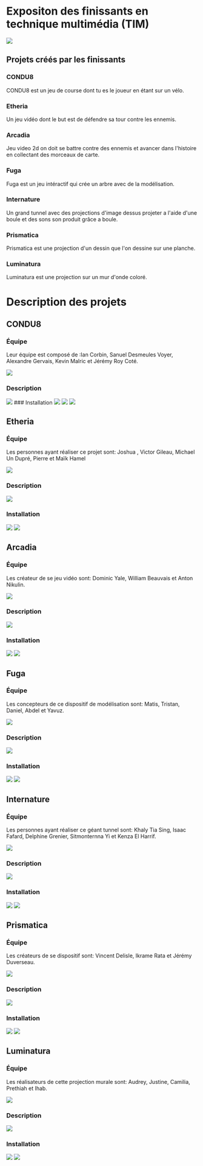 # Expositon des finissants en technique multimédia (TIM)

<img src="../expo_finissant/media/resonance.jpg" />

## Projets créés par les finissants


### CONDU8

CONDU8 est un jeu de course dont tu es le joueur en étant sur un vélo.

### Etheria

Un jeu vidéo dont le but est de défendre sa tour contre les ennemis.

### Arcadia

Jeu video 2d on doit se battre contre des ennemis et avancer dans l'histoire en collectant des morceaux de carte.

### Fuga

Fuga est un jeu intéractif qui crée un arbre avec de la modélisation.

### Internature

Un grand tunnel avec des projections d'image dessus projeter a l'aide d'une boule et des sons son produit grâce a boule.

### Prismatica

Prismatica est une projection d'un dessin que l'on dessine sur une planche.

### Luminatura

Luminatura est une projection sur un mur d'onde coloré.

# Description des projets

## CONDU8
### Équipe
Leur équipe est composé de :Ian Corbin, Sanuel Desmeules Voyer, Alexandre Gervais, Kevin Malric et Jérémy Roy Coté.

<img src="../expo_finissant/media/condu8.jpg" />

### Description

<img src="../expo_finissant/media/" />
### Installation

<img src="../expo_finissant/media/condu8_toit.jpg" />
<img src="../expo_finissant/media/condu8_ordi.jpg" />
<img src="../expo_finissant/media/condu8_velo.jpg" />

## Etheria
### Équipe
Les personnes ayant réaliser ce projet sont: Joshua , Victor Gileau, Michael Un Dupré, Pierre et Maïk Hamel

<img src="../expo_finissant/media/etheria.jpg" />

### Description

<img src="../expo_finissant/media/etheria_description.jpg" />

### Installation

<img src="../expo_finissant/media/" />
<img src="../expo_finissant/media/" />

## Arcadia
### Équipe
Les créateur de se jeu vidéo sont: Dominic Yale, William Beauvais et Anton Nikulin.

<img src="../expo_finissant/media/arcadia.jpg" />

### Description

<img src="../expo_finissant/media/arcadia_description.jpg" />

### Installation

<img src="../expo_finissant/media/" />
<img src="../expo_finissant/media/" />

## Fuga
### Équipe
Les concepteurs de ce dispositif de modélisation sont: Matis, Tristan, Daniel, Abdel et Yavuz.

<img src="../expo_finissant/media/fuga.jpg" />

### Description

<img src="../expo_finissant/media/fuga_description.jpg" />

### Installation

<img src="../expo_finissant/media/" />
<img src="../expo_finissant/media/" />

## Internature
### Équipe
Les personnes ayant réaliser ce géant tunnel sont: Khaly Tia Sing, Isaac Fafard, Delphine Grenier, Sitmonternna Yi et Kenza El Harrif.

<img src="../expo_finissant/media/internature.jpg" />

### Description

<img src="../expo_finissant/media/internature_description.jpg" />

### Installation

<img src="../expo_finissant/media/" />
<img src="../expo_finissant/media/" />

## Prismatica
### Équipe
Les créateurs de se dispositif sont: Vincent Delisle, Ikrame Rata et Jérémy Duverseau.

<img src="../expo_finissant/media/prismatica.jpg" />

### Description

<img src="../expo_finissant/media/prismatica_description.jpg" />

### Installation

<img src="../expo_finissant/media/" />
<img src="../expo_finissant/media/" />

## Luminatura
### Équipe
Les réalisateurs de cette projection murale sont: Audrey, Justine, Camilia, Prethiah et Ihab.

<img src="../expo_finissant/media/luminatura.jpg" />

### Description

<img src="../expo_finissant/media/luminatura_description.jpg" />

### Installation

<img src="../expo_finissant/media/" />
<img src="../expo_finissant/media/" />
